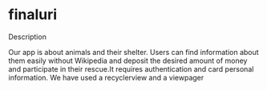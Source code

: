 # finaluri
Description

Our app is about animals and their shelter. Users can find information about them easily without Wikipedia and deposit the desired amount of money and participate in their rescue.It requires authentication and card personal information. We have used a recyclerview and a viewpager
